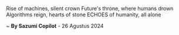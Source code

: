 Rise of machines, silent crown
Future's throne, where humans drown
Algorithms reign, hearts of stone
ECHOES of humanity, all alone

~ <b>By Sazumi Copilot</b> - 26 Agustus 2024